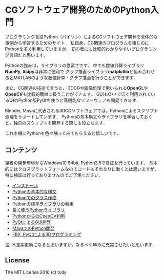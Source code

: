 
CGソフトウェア開発のためのPython入門
====

プログラミング言語Python（パイソン）によるCGソフトウェア開発を具体的な事例から学習するためのサイト．
私自身，CG関連のプログラムを組むのにPythonを多く利用していますが，
初心者にも比較的わかりやすいプログラミング言語だと思います．

Pythonの強みは，ライブラリの豊富さです．
中でも数値計算ライブラリ**NumPy**, **Scipy**は非常に便利で
グラフ描画ライブラリ**matplotlib**と組み合わせるとMATLABのような数値計算・グラフ描画を行うことができます．

また，CG関連の技術で言うと，
3DCGや画像処理で用いられる**OpenGL**や**OpenCV**も比較的簡単に扱うことができます．
GUIもC++で広く利用されているQtのPython版PyQtを使うと高機能なソフトウェアも開発できます．

Blender, Mayaに代表される3DCGソフトウェアでは，Pythonによるスクリプト処理をサポートしています．
Pythonの基本構文やライブラリを学習しておくと，独自のスクリプトを開発する際にも役立ちます．

これを機にPythonを色々触ってみてもらえると嬉しいです．

## コンテンツ

筆者の開発環境からWindows10 64bit, Python3.5で検証を行っています．
基本的にはクロスプラットフォームなのでコードもそれなりに動くとは思いますが，
特に検証は行っておりませんのでご了承ください．

* [インストール](install/install.md)
* [Pythonの基本的な構文](common/intro.md)
* [Pythonでのクラス作成](common/class.md)
* [Pythonの標準ライブラリの利用](common/lib.md)
* [良く使うPythonライブラリ](lib/lib.md)
* [PythonからのOpenCV利用](opencv/opencv.md)
* [PyQtによるGUI開発](pyqt/pyqt.md)
* [MayaでのPython開発](maya/mayapy.md)
* [FBX, PyQtによる3Dプログラミング](fbx/fbx.md)

注: 不定期更新になると思いますが，なるべく早めに充実させたいと思います．

## License

The MIT License 2016 (c) tody